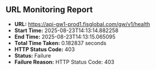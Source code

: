 ## URL Monitoring Report

- **URL:** https://api-gw1-prod1.fisglobal.com/gw/v1/health
- **Start Time:** 2025-08-23T14:13:14.882258
- **End Time:** 2025-08-23T14:13:15.065095
- **Total Time Taken:** 0.182837 seconds
- **HTTP Status Code:** 403
- **Status:** Failure
- **Failure Reason:** HTTP Status Code: 403
